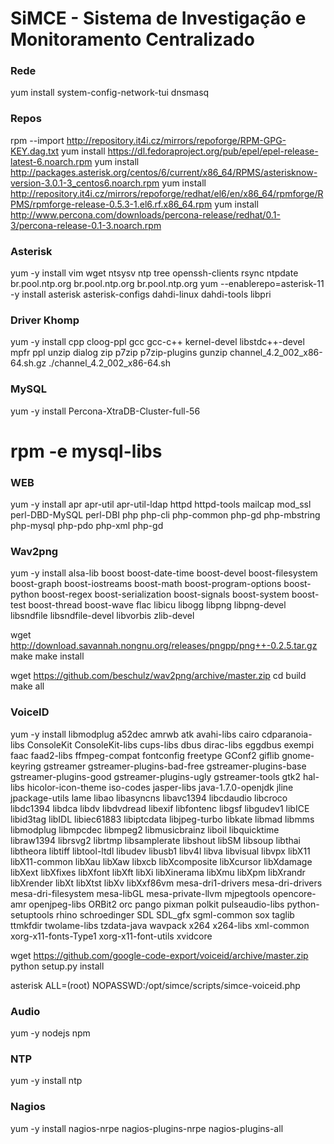 # SiMCE - Sistema de Investigação e Monitoramento Centralizado

### Rede ###
yum install system-config-network-tui dnsmasq
 
### Repos ###
rpm --import http://repository.it4i.cz/mirrors/repoforge/RPM-GPG-KEY.dag.txt
yum install https://dl.fedoraproject.org/pub/epel/epel-release-latest-6.noarch.rpm
yum install http://packages.asterisk.org/centos/6/current/x86_64/RPMS/asterisknow-version-3.0.1-3_centos6.noarch.rpm
yum install http://repository.it4i.cz/mirrors/repoforge/redhat/el6/en/x86_64/rpmforge/RPMS/rpmforge-release-0.5.3-1.el6.rf.x86_64.rpm
yum install http://www.percona.com/downloads/percona-release/redhat/0.1-3/percona-release-0.1-3.noarch.rpm

### Asterisk ###
yum -y install vim wget ntsysv ntp tree openssh-clients rsync
ntpdate br.pool.ntp.org br.pool.ntp.org br.pool.ntp.org
yum --enablerepo=asterisk-11 -y install asterisk asterisk-configs dahdi-linux dahdi-tools libpri

### Driver Khomp ###
yum -y install cpp cloog-ppl gcc gcc-c++ kernel-devel libstdc++-devel mpfr ppl unzip dialog zip  p7zip p7zip-plugins
gunzip channel_4.2_002_x86-64.sh.gz
./channel_4.2_002_x86-64.sh

### MySQL ###
yum -y install Percona-XtraDB-Cluster-full-56
# rpm -e mysql-libs
 
### WEB ###
yum -y install apr apr-util apr-util-ldap httpd httpd-tools mailcap mod_ssl perl-DBD-MySQL perl-DBI php php-cli php-common php-gd php-mbstring php-mysql php-pdo php-xml php-gd 

### Wav2png ###
yum -y install alsa-lib boost boost-date-time boost-devel boost-filesystem boost-graph boost-iostreams boost-math boost-program-options boost-python boost-regex boost-serialization boost-signals boost-system boost-test boost-thread boost-wave flac libicu libogg libpng  libpng-devel libsndfile libsndfile-devel libvorbis zlib-devel 

wget http://download.savannah.nongnu.org/releases/pngpp/png++-0.2.5.tar.gz
make
make install

wget https://github.com/beschulz/wav2png/archive/master.zip
cd build
make all

### VoiceID ###
yum -y install libmodplug a52dec amrwb atk avahi-libs cairo cdparanoia-libs ConsoleKit ConsoleKit-libs cups-libs dbus dirac-libs eggdbus exempi faac faad2-libs ffmpeg-compat fontconfig freetype GConf2 giflib gnome-keyring gstreamer gstreamer-plugins-bad-free gstreamer-plugins-base gstreamer-plugins-good gstreamer-plugins-ugly gstreamer-tools gtk2 hal-libs hicolor-icon-theme iso-codes jasper-libs java-1.7.0-openjdk jline jpackage-utils lame libao libasyncns libavc1394 libcdaudio libcroco libdc1394 libdca libdv libdvdread libexif libfontenc libgsf libgudev1 libICE libid3tag libIDL libiec61883 libiptcdata libjpeg-turbo libkate libmad libmms libmodplug libmpcdec libmpeg2 libmusicbrainz liboil libquicktime libraw1394 librsvg2 librtmp libsamplerate libshout libSM libsoup libthai libtheora libtiff libtool-ltdl libudev libusb1 libv4l libva libvisual libvpx libX11 libX11-common libXau libXaw libxcb libXcomposite libXcursor libXdamage libXext libXfixes libXfont libXft libXi libXinerama libXmu libXpm libXrandr libXrender libXt libXtst libXv libXxf86vm mesa-dri1-drivers mesa-dri-drivers mesa-dri-filesystem mesa-libGL mesa-private-llvm mjpegtools opencore-amr openjpeg-libs ORBit2 orc pango pixman polkit pulseaudio-libs python-setuptools rhino schroedinger SDL SDL_gfx sgml-common sox taglib ttmkfdir twolame-libs tzdata-java  wavpack x264 x264-libs xml-common xorg-x11-fonts-Type1 xorg-x11-font-utils xvidcore

wget https://github.com/google-code-export/voiceid/archive/master.zip
python setup.py install

asterisk  ALL=(root) NOPASSWD:/opt/simce/scripts/simce-voiceid.php

### Audio ###
yum -y nodejs npm

### NTP ###
yum -y install ntp

### Nagios ###
yum -y install nagios-nrpe nagios-plugins-nrpe nagios-plugins-all
